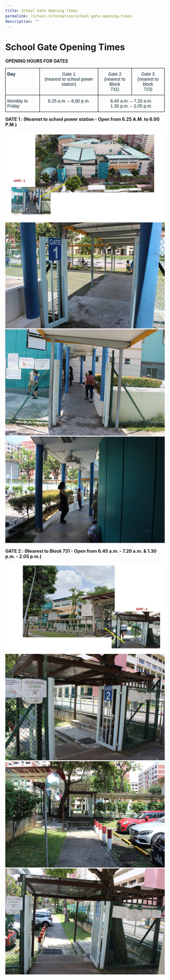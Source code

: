 ```yaml
---
title: School Gate Opening Times
permalink: /school-information/school-gate-opening-times
description: ""
---
```

# School Gate Opening Times


**OPENING HOURS FOR GATES**

<style type="text/css">
.tg  {border-collapse:collapse;border-spacing:0;}
.tg td{border-color:black;border-style:solid;border-width:1px;font-family:Arial, sans-serif;font-size:14px;
  overflow:hidden;padding:10px 5px;word-break:normal;}
.tg th{border-color:black;border-style:solid;border-width:1px;font-family:Arial, sans-serif;font-size:14px;
  font-weight:normal;overflow:hidden;padding:10px 5px;word-break:normal;}
.tg .tg-7wcr{color:#0C2733;text-align:left;vertical-align:top}
.tg .tg-z01w{color:#0C2733;font-weight:bold;text-align:left;vertical-align:top}
.tg .tg-eohv{color:#0C2733;text-align:center;vertical-align:top}
</style>
<table class="tg">
<thead>
  <tr>
    <th class="tg-z01w">Day</th>
    <th class="tg-eohv"><span style="font-weight:400;color:#0C2733">Gate 1</span><br><span style="font-weight:400;color:#0C2733">(nearest to school power station)</span></th>
    <th class="tg-eohv"><span style="font-weight:400;color:#0C2733">Gate 2</span><br><span style="font-weight:400;color:#0C2733">(nearest to Block</span><br><span style="font-weight:400;color:#0C2733">731)</span></th>
    <th class="tg-eohv"><span style="font-weight:400;color:#0C2733">Gate 3</span><br><span style="font-weight:400;color:#0C2733">(nearest to block</span><br><span style="font-weight:400;color:#0C2733">723)</span></th>
  </tr>
</thead>
<tbody>
  <tr>
    <td class="tg-7wcr">Monday to Friday</td>
    <td class="tg-eohv">6.25 a.m. – 6.00 p.m.<br></td>
    <td class="tg-eohv" colspan="2"><span style="font-weight:400;color:#0C2733">6.45 a.m. – 7.20 a.m.</span><br><span style="font-weight:400;color:#0C2733">1.30 p.m. – 2.05 p.m.</span></td>
  </tr>
</tbody>
</table>

**GATE 1 : (Nearest to school power station - Open from 6.25 A.M. to 6.00 P.M.)**

![](/images/Gate%201.jpg)
![](/images/GATE%201%20-%20EXIT.jpg)
![](/images/GATE%201%20-%20PATHWAY%20-1.jpg)
![](/images/GATE%201%20-%20PATHWAY%20-2.jpg)

**GATE 2 : (Nearest to Block 731 - Open from 6.45 a.m. - 7.20 a.m. & 1.30 p.m. - 2.05 p.m.)**


![](/images/Gate%202.jpg)
![](/images/GATE%202%20-%20EXIT.jpg)
![](/images/GATE%202%20-%20PATHWAY%20-1.jpg)
![](/images/GATE%202%20-%20PATHWAY%20-2.jpg)